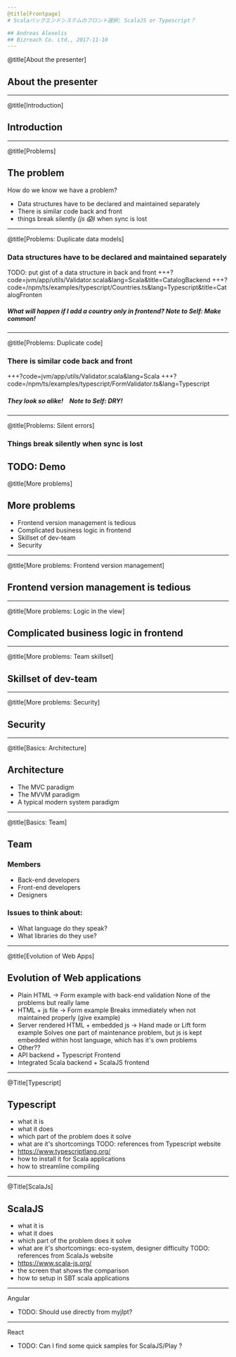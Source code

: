 ```yaml
---
@title[Frontpage]
# Scalaバックエンドシステムのフロント選択: ScalaJS or Typescript？

## Andreas Alexelis
## Bizreach Co. Ltd., 2017-11-10
---
```

@title[About the presenter]
## About the presenter
---
@title[Introduction]
## Introduction
---
@title[Problems]
## The problem
How do we know we have a problem?
- Data structures have to be declared and maintained separately
- There is similar code back and front
- things break silently _(js :scream:)_ when sync is lost
---
@title[Problems: Duplicate data models]
### Data structures have to be declared and maintained separately

TODO: put gist of a data structure in back and front
+++?code=jvm/app/utils/Validator.scala&lang=Scala&title=CatalogBackend
+++?code=/npm/ts/examples/typescript/Countries.ts&lang=Typescript&title=CatalogFronten

##### What will happen if I add a country only in frontend? _Note to Self: Make common!_
---
@title[Problems: Duplicate code]
### There is similar code back and front

+++?code=jvm/app/utils/Validator.scala&lang=Scala
+++?code=/npm/ts/examples/typescript/FormValidator.ts&lang=Typescript

##### They look so alike!　_Note to Self: DRY!_
---
@title[Problems: Silent errors]
### Things break silently when sync is lost

TODO: Demo
---
@title[More problems]
## More problems
- Frontend version management is tedious
- Complicated business logic in frontend
- Skillset of dev-team
- Security
---
@title[More problems: Frontend version management]
## Frontend version management is tedious
---
@title[More problems: Logic in the view]
## Complicated business logic in frontend
---
@title[More problems: Team skillset]
## Skillset of dev-team
---
@title[More problems: Security]
## Security
---
@title[Basics: Architecture]
## Architecture
- The MVC paradigm
- The MVVM paradigm
- A typical modern system paradigm
---
@title[Basics: Team]
## Team

### Members
- Back-end developers
- Front-end developers
- Designers

### Issues to think about:
- What language do they speak?
- What libraries do they use?
---
@title[Evolution of Web Apps]
## Evolution of Web applications
- Plain HTML -> Form example with back-end validation
  None of the problems but really lame
- HTML + js file -> Form example
  Breaks immediately when not maintained properly (give example)
- Server rendered HTML + embedded js -> Hand made or Lift form example
  Solves one part of maintenance problem, but js is kept embedded within host language, which has it's own problems
- Other??
- API backend + Typescript Frontend
- Integrated Scala backend + ScalaJS frontend
---
@Title[Typescript]
## Typescript
- what it is
- what it does
- which part of the problem does it solve
- what are it's shortcomings
TODO: references from Typescript website
- https://www.typescriptlang.org/
- how to install it for Scala applications
- how to streamline compiling
---
@Title[ScalaJs]
## ScalaJS
- what it is
- what it does
- which part of the problem does it solve
- what are it's shortcomings: eco-system, designer difficulty
TODO: references from ScalaJs website
- https://www.scala-js.org/
- the screen that shows the comparison
- how to setup in SBT scala applications
---
Angular
- TODO: Should use directly from myjlpt?
---
React
- TODO: Can I find some quick samples for ScalaJS/Play ?
